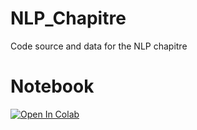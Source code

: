 # NLP_Chapitre
Code source and data for the NLP chapitre
# Notebook

<a href="https://colab.research.google.com/github/ITSAIDI/NLP_Chapitre/blob/main/Techniques.ipynb" target="_parent"><img src="https://colab.research.google.com/assets/colab-badge.svg" alt="Open In Colab"/></a>
